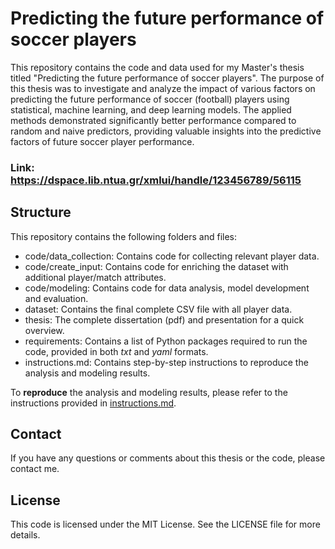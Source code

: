 # Predicting the future performance of soccer players
This repository contains the code and data used for my Master's thesis titled 
"Predicting the future performance of soccer players". The purpose of this thesis 
was to investigate and analyze the impact of various factors on predicting the 
future performance of soccer (football) players using statistical, machine learning, 
and deep learning models. The applied methods demonstrated significantly better 
performance compared to random and naive predictors, providing valuable insights 
into the predictive factors of future soccer player performance.

### Link: https://dspace.lib.ntua.gr/xmlui/handle/123456789/56115

## Structure
This repository contains the following folders and files:

- code/data_collection: Contains code for collecting relevant player data.
- code/create_input: Contains code for enriching the dataset with additional player/match attributes.
- code/modeling: Contains code for data analysis, model development and evaluation.
- dataset: Contains the final complete CSV file with all player data.
- thesis: The complete dissertation (pdf) and presentation for a quick overview.
- requirements: Contains a list of Python packages required to run the code, provided in both *txt* and *yaml* formats.
- instructions.md: Contains step-by-step instructions to reproduce the analysis and modeling results.


To **reproduce** the analysis and modeling results, please refer to the instructions provided in [instructions.md](instructions.md).

## Contact
If you have any questions or comments about this thesis or the code, please contact me.

## License
This code is licensed under the MIT License. See the LICENSE file for more details.